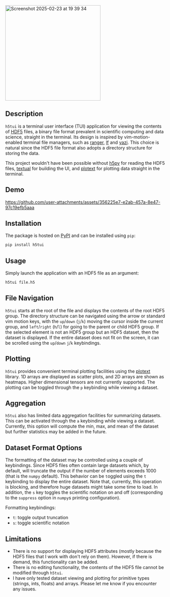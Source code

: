 
<img width="300px" alt="Screenshot 2025-02-23 at 19 39 34" src="https://github.com/user-attachments/assets/276d1dc5-e660-4372-9595-7e114c70fada" />

## Description

`h5tui` is a terminal user interface (TUI) application for viewing the contents of [HDF5](https://www.hdfgroup.org/solutions/hdf5/) files, a binary file format prevalent in scientific computing and data science, straight in the terminal.
Its design is inspired by vim-motion-enabled terminal file managers, such as [ranger](https://github.com/ranger/ranger), [lf](https://github.com/gokcehan/lf) and [yazi](https://github.com/sxyazi/yazi).
This choice is natural since the HDF5 file format also adopts a directory structure for storing the data.

This project wouldn't have been possible without [h5py](https://github.com/h5py/h5py) for reading the HDF5 files, [textual](https://github.com/Textualize/textual) for building the UI, and [plotext](https://github.com/piccolomo/plotext) for plotting data straight in the terminal. 

## Demo

https://github.com/user-attachments/assets/356225e7-e2ab-457a-8e47-97c19efb5aaa

## Installation

The package is hosted on [PyPI](https://pypi.org/project/h5tui/) and can be installed using `pip`:

```sh
pip install h5tui
```

## Usage

Simply launch the application with an HDF5 file as an argument:

```sh
h5tui file.h5
```

## File Navigation

`h5tui` starts at the root of the file and displays the contents of the root HDF5 group.
The directory structure can be navigated using the arrow or standard vim motion keys, with the `up`/`down` (`j`/`k`) moving the cursor inside the current group, and `left`/`right` (`h`/`l`) for going to the parent or child HDF5 group.
If the selected element is not an HDF5 group but an HDF5 dataset, then the dataset is displayed.
If the entire dataset does not fit on the screen, it can be scrolled using the `up`/`down` `j`/`k` keybindings.

## Plotting

`h5tui` provides convenient terminal plotting facilities using the [plotext](https://github.com/piccolomo/plotext) library.
1D arrays are displayed as scatter plots, and 2D arrays are shown as heatmaps. Higher dimensional tensors are not currently supported.
The plotting can be toggled through the `p` keybinding while viewing a dataset.

## Aggregation

`h5tui` also has limited data aggregation facilities for summarizing datasets.
This can be activated through the `a` keybinding while viewing a dataset.
Currently, this option will compute the min, max, and mean of the dataset but further statistics may be added in the future.

## Dataset Format Options

The formatting of the dataset may be controlled using a couple of keybindings.
Since HDF5 files often contain large datasets which, by default, will truncate the output if the number of elements exceeds 1000 (that is the `numpy` default).
This behavior can be `t`oggled using the `t` keybinding to display the entire dataset.
Note that, currently, this operation is blocking, and therefore huge datasets might take some time to load.
In addition, the `s` key toggles the scientific notation on and off (corresponding to the `suppress` option in `numpy`s printing configuration).

Formatting keybindings:
- `t`: toggle output truncation
- `s`: toggle scientific notation

## Limitations

- There is no support for displaying HDF5 attributes (mostly because the HDF5 files that I work with don't rely on them). However, if there is demand, this functionality can be added.
- There is no editing functionality, the contents of the HDF5 file cannot be modified through `h5tui`.
- I have only tested  dataset viewing and plotting for primitive types (strings, ints, floats) and arrays. Please let me know if you encounter any issues.
